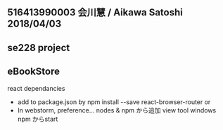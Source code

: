 516413990003
会川慧 / Aikawa Satoshi
2018/04/03
----------------
se228 project
----------------
eBookStore
----------------


react dependancies

- add to package.json by npm install --save react-browser-router
or
- In webstorm,
preference… nodes & npm から追加
view tool windows npm からstart
